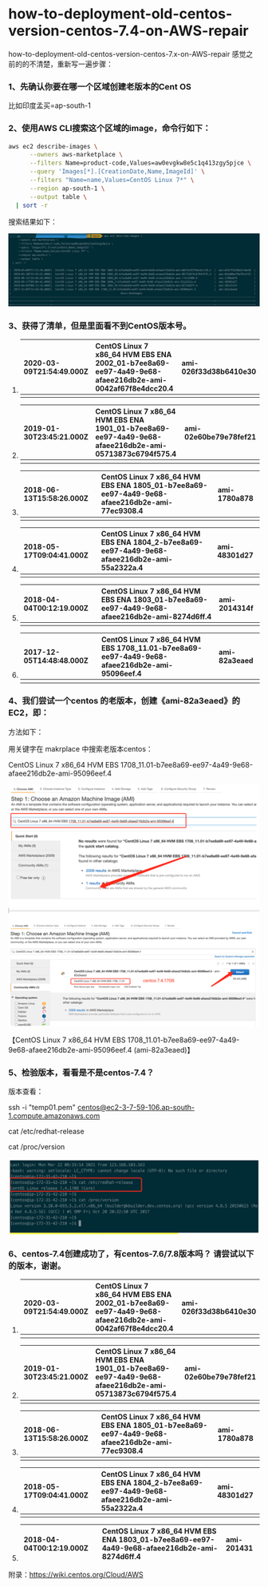 # how-to-deployment-old-centos-version-centos-7.4-on-AWS-repair



how-to-deployment-old-centos-version-centos-7.x-on-AWS-repair 感觉之前的的不清楚，重新写一遍步骤：



### 1、先确认你要在哪一个区域创建老版本的Cent OS

 比如印度孟买=ap-south-1





### 2、使用AWS CLI搜索这个区域的image，命令行如下：

~~~bash
aws ec2 describe-images \
      --owners aws-marketplace \
      --filters Name=product-code,Values=aw0evgkw8e5c1q413zgy5pjce \
      --query 'Images[*].[CreationDate,Name,ImageId]' \
      --filters "Name=name,Values=CentOS Linux 7*" \
      --region ap-south-1 \
      --output table \
  | sort -r
~~~

搜索结果如下：

![image-20210621174946104](https://raw.githubusercontent.com/liangyimingcom/storage/master/uPic/image-20210621174946104.png)





### 3、获得了清单，但是里面看不到CentOS版本号。

1. | 2020-03-09T21:54:49.000Z | CentOS Linux 7 x86_64 HVM EBS ENA 2002_01-b7ee8a69-ee97-4a49-9e68-afaee216db2e-ami-0042af67f8e4dcc20.4 | ami-026f33d38b6410e30 |
   | ------------------------ | ------------------------------------------------------------ | --------------------- |
   |                          |                                                              |                       |

2. | 2019-01-30T23:45:21.000Z | CentOS Linux 7 x86_64 HVM EBS ENA 1901_01-b7ee8a69-ee97-4a49-9e68-afaee216db2e-ami-05713873c6794f575.4 | ami-02e60be79e78fef21 |
   | ------------------------ | ------------------------------------------------------------ | --------------------- |
   |                          |                                                              |                       |

3. | 2018-06-13T15:58:26.000Z | CentOS Linux 7 x86_64 HVM EBS ENA 1805_01-b7ee8a69-ee97-4a49-9e68-afaee216db2e-ami-77ec9308.4 | ami-1780a878 |
   | ------------------------ | ------------------------------------------------------------ | ------------ |
   |                          |                                                              |              |

4. | 2018-05-17T09:04:41.000Z | CentOS Linux 7 x86_64 HVM EBS ENA 1804_2-b7ee8a69-ee97-4a49-9e68-afaee216db2e-ami-55a2322a.4 | ami-48301d27 |
   | ------------------------ | ------------------------------------------------------------ | ------------ |
   |                          |                                                              |              |

5. | 2018-04-04T00:12:19.000Z | CentOS Linux 7 x86_64 HVM EBS ENA 1803_01-b7ee8a69-ee97-4a49-9e68-afaee216db2e-ami-8274d6ff.4 | ami-2014314f |
   | ------------------------ | ------------------------------------------------------------ | ------------ |
   |                          |                                                              |              |

6. | 2017-12-05T14:48:48.000Z | CentOS Linux 7 x86_64 HVM EBS 1708_11.01-b7ee8a69-ee97-4a49-9e68-afaee216db2e-ami-95096eef.4 | ami-82a3eaed |
   | ------------------------ | ------------------------------------------------------------ | ------------ |
   |                          |                                                              |              |





### 4、我们尝试一个centos 的老版本，创建《ami-82a3eaed》的EC2，即：

方法如下：

用关键字在 makrplace 中搜索老版本centos：

CentOS Linux 7 x86_64 HVM EBS 1708_11.01-b7ee8a69-ee97-4a49-9e68-afaee216db2e-ami-95096eef.4

 

![image-20210621175529596](https://raw.githubusercontent.com/liangyimingcom/storage/master/uPic/image-20210621175529596.png)

【CentOS Linux 7 x86_64 HVM EBS 1708_11.01-b7ee8a69-ee97-4a49-9e68-afaee216db2e-ami-95096eef.4 (ami-82a3eaed)】





### 5、检验版本，看看是不是centos-7.4？

版本查看：

ssh -i "temp01.pem" centos@ec2-3-7-59-106.ap-south-1.compute.amazonaws.com

cat /etc/redhat-release

cat /proc/version

![image-20210621175609704](https://raw.githubusercontent.com/liangyimingcom/storage/master/uPic/image-20210621175609704.png)





### 6、centos-7.4创建成功了，有centos-7.6/7.8版本吗？ 请尝试以下的版本，谢谢。



1. | 2020-03-09T21:54:49.000Z | CentOS Linux 7 x86_64 HVM EBS ENA 2002_01-b7ee8a69-ee97-4a49-9e68-afaee216db2e-ami-0042af67f8e4dcc20.4 | ami-026f33d38b6410e30 |
   | ------------------------ | ------------------------------------------------------------ | --------------------- |
   |                          |                                                              |                       |

2. | 2019-01-30T23:45:21.000Z | CentOS Linux 7 x86_64 HVM EBS ENA 1901_01-b7ee8a69-ee97-4a49-9e68-afaee216db2e-ami-05713873c6794f575.4 | ami-02e60be79e78fef21 |
   | ------------------------ | ------------------------------------------------------------ | --------------------- |
   |                          |                                                              |                       |

3. | 2018-06-13T15:58:26.000Z | CentOS Linux 7 x86_64 HVM EBS ENA 1805_01-b7ee8a69-ee97-4a49-9e68-afaee216db2e-ami-77ec9308.4 | ami-1780a878 |
   | ------------------------ | ------------------------------------------------------------ | ------------ |
   |                          |                                                              |              |

4. | 2018-05-17T09:04:41.000Z | CentOS Linux 7 x86_64 HVM EBS ENA 1804_2-b7ee8a69-ee97-4a49-9e68-afaee216db2e-ami-55a2322a.4 | ami-48301d27 |
   | ------------------------ | ------------------------------------------------------------ | ------------ |
   |                          |                                                              |              |

5. | 2018-04-04T00:12:19.000Z | CentOS Linux 7 x86_64 HVM EBS ENA 1803_01-b7ee8a69-ee97-4a49-9e68-afaee216db2e-ami-8274d6ff.4 | ami-201431 |
   | ------------------------ | ------------------------------------------------------------ | ---------- |









附录：https://wiki.centos.org/Cloud/AWS









